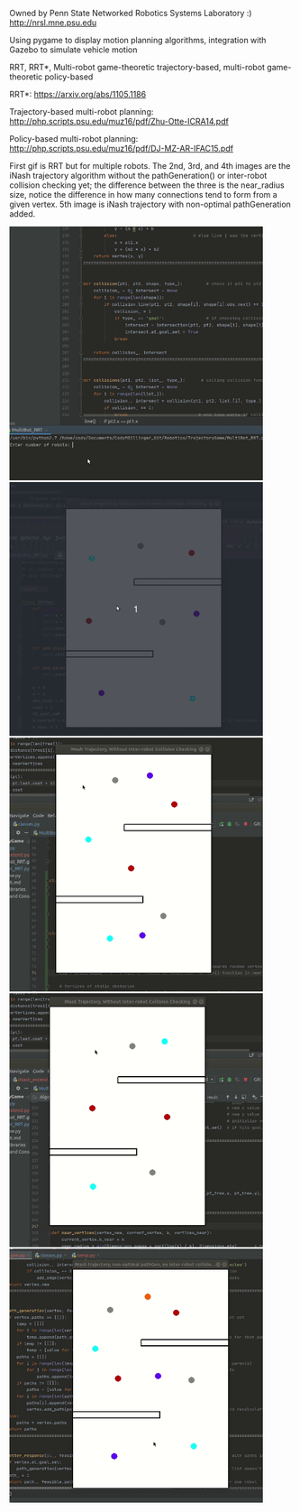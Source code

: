 Owned by Penn State Networked Robotics Systems Laboratory :)   http://nrsl.mne.psu.edu

Using pygame to display motion planning algorithms, integration with Gazebo to simulate vehicle motion

RRT, RRT*, Multi-robot game-theoretic trajectory-based, multi-robot game-theoretic policy-based

RRT*:  https://arxiv.org/abs/1105.1186

Trajectory-based multi-robot planning:  http://php.scripts.psu.edu/muz16/pdf/Zhu-Otte-ICRA14.pdf

Policy-based multi-robot planning:  http://php.scripts.psu.edu/muz16/pdf/DJ-MZ-AR-IFAC15.pdf

First gif is RRT but for multiple robots. The 2nd, 3rd, and 4th images are the iNash trajectory algorithm without the pathGeneration() or inter-robot collision checking yet; the difference between the three is the near_radius size, notice the difference in how many connections tend to form from a given vertex. 5th image is iNash trajectory with non-optimal pathGeneration added.

<img src="https://github.com/CodyMDillinger/Robotics/blob/master/gifs/Multi_Bot_RRT.gif" width="450" height="450"/> <img src="https://github.com/CodyMDillinger/Robotics/blob/master/gifs/iNash_extend_equal_eta.gif" width="450" height="450"/> <img src="https://github.com/CodyMDillinger/Robotics/blob/master/gifs/iNash_extend_largerish_eta.gif" width="450" height="450"/> <img src="https://github.com/CodyMDillinger/Robotics/blob/master/gifs/iNash_extend_larger_eta.gif" width="450" height="450"/> <img src="https://github.com/CodyMDillinger/Robotics/blob/master/gifs/iNash_with_pathGen.gif" width="450" height="450"/>
